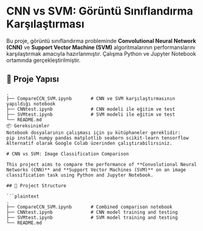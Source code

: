 # CNN vs SVM: Görüntü Sınıflandırma Karşılaştırması

Bu proje, görüntü sınıflandırma probleminde **Convolutional Neural Network (CNN)** ve **Support Vector Machine (SVM)** algoritmalarının performanslarını karşılaştırmak amacıyla hazırlanmıştır. Çalışma Python ve Jupyter Notebook ortamında gerçekleştirilmiştir.

## 📁 Proje Yapısı

```plaintext
.
├── CompareCCN_SVM.ipynb       # CNN ve SVM karşılaştırmasının yapıldığı notebook
├── CNNtest.ipynb              # CNN modeli ile eğitim ve test
├── SVMtest.ipynb              # SVM modeli ile eğitim ve test
└── README.md
📦 Gereksinimler
Notebook dosyalarının çalışması için şu kütüphaneler gereklidir:
pip install numpy pandas matplotlib seaborn scikit-learn tensorflow
Alternatif olarak Google Colab üzerinden çalıştırabilirsiniz.

# CNN vs SVM: Image Classification Comparison

This project aims to compare the performance of **Convolutional Neural Networks (CNN)** and **Support Vector Machines (SVM)** on an image classification task using Python and Jupyter Notebook.

## 📁 Project Structure

```plaintext
.
├── CompareCCN_SVM.ipynb       # Combined comparison notebook
├── CNNtest.ipynb              # CNN model training and testing
├── SVMtest.ipynb              # SVM model training and testing
└── README.md
